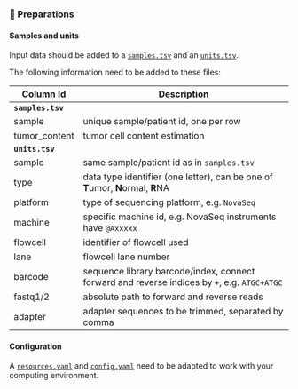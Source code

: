 ### :school_satchel: Preparations


#### Samples and units
Input data should be added to a [`samples.tsv`](https://github.com/clinical-genomics-uppsala/marple_rd_tc/blob/main/config/samples.tsv)
and an [`units.tsv`](https://github.com/clinical-genomics-uppsala/marple_rd_tc/blob/main/config/units.tsv).

The following information need to be added to these files:

| Column Id | Description |
| --- | --- |
| **`samples.tsv`** |
| sample | unique sample/patient id, one per row |
|tumor_content| tumor cell content estimation|
| **`units.tsv`** |
| sample | same sample/patient id as in `samples.tsv` |
| type | data type identifier (one letter), can be one of **T**umor, **N**ormal, **R**NA |
| platform | type of sequencing platform, e.g. `NovaSeq` |
| machine | specific machine id, e.g. NovaSeq instruments have `@Axxxxx` |
| flowcell | identifier of flowcell used |
| lane | flowcell lane number |
| barcode | sequence library barcode/index, connect forward and reverse indices by `+`, e.g. `ATGC+ATGC` |
| fastq1/2 | absolute path to forward and reverse reads |
| adapter | adapter sequences to be trimmed, separated by comma |

#### Configuration
A [`resources.yaml`](https://github.com/clinical-genomics-uppsala/marple_rd_tc/blob/main/config/resources.yaml) and [`config.yaml`](https://github.com/clinical-genomics-uppsala/marple_rd_tc/blob/main/config/config.yaml) need to be adapted to work with your computing environment.
